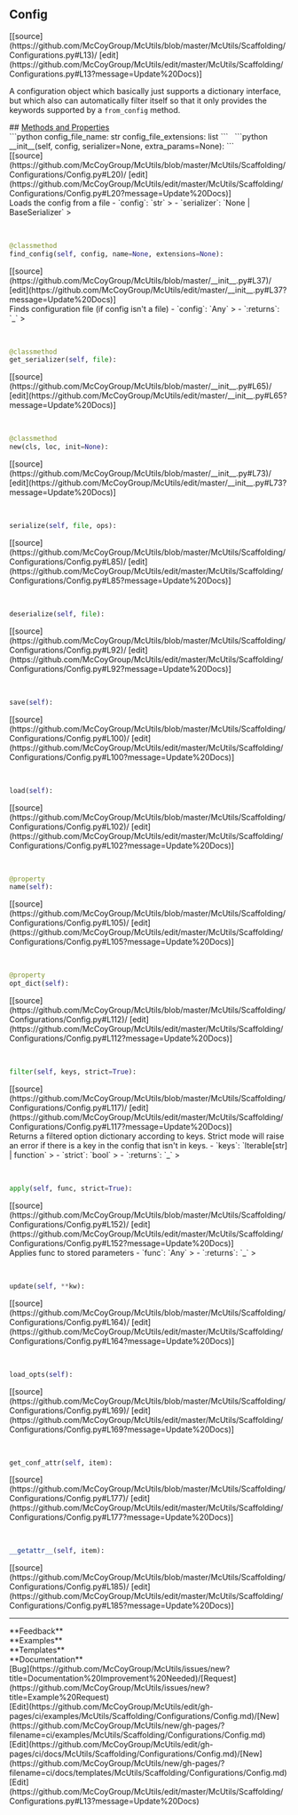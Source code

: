 ## <a id="McUtils.McUtils.Scaffolding.Configurations.Config">Config</a> 

<div class="docs-source-link" markdown="1">
[[source](https://github.com/McCoyGroup/McUtils/blob/master/McUtils/Scaffolding/Configurations.py#L13)/
[edit](https://github.com/McCoyGroup/McUtils/edit/master/McUtils/Scaffolding/Configurations.py#L13?message=Update%20Docs)]
</div>

A configuration object which basically just supports
a dictionary interface, but which also can automatically
filter itself so that it only provides the keywords supported
by a `from_config` method.







<div class="collapsible-section">
 <div class="collapsible-section collapsible-section-header" markdown="1">
## <a class="collapse-link" data-toggle="collapse" href="#methods" markdown="1"> Methods and Properties</a> <a class="float-right" data-toggle="collapse" href="#methods"><i class="fa fa-chevron-down"></i></a>
 </div>
 <div class="collapsible-section collapsible-section-body collapse show" id="methods" markdown="1">
 ```python
config_file_name: str
config_file_extensions: list
```
<a id="McUtils.McUtils.Scaffolding.Configurations.Config.__init__" class="docs-object-method">&nbsp;</a> 
```python
__init__(self, config, serializer=None, extra_params=None): 
```
<div class="docs-source-link" markdown="1">
[[source](https://github.com/McCoyGroup/McUtils/blob/master/McUtils/Scaffolding/Configurations/Config.py#L20)/
[edit](https://github.com/McCoyGroup/McUtils/edit/master/McUtils/Scaffolding/Configurations/Config.py#L20?message=Update%20Docs)]
</div>
Loads the config from a file
  - `config`: `str`
    > 
  - `serializer`: `None | BaseSerializer`
    >


<a id="McUtils.McUtils.Scaffolding.Configurations.Config.find_config" class="docs-object-method">&nbsp;</a> 
```python
@classmethod
find_config(self, config, name=None, extensions=None): 
```
<div class="docs-source-link" markdown="1">
[[source](https://github.com/McCoyGroup/McUtils/blob/master/__init__.py#L37)/
[edit](https://github.com/McCoyGroup/McUtils/edit/master/__init__.py#L37?message=Update%20Docs)]
</div>
Finds configuration file (if config isn't a file)
  - `config`: `Any`
    > 
  - `:returns`: `_`
    >


<a id="McUtils.McUtils.Scaffolding.Configurations.Config.get_serializer" class="docs-object-method">&nbsp;</a> 
```python
@classmethod
get_serializer(self, file): 
```
<div class="docs-source-link" markdown="1">
[[source](https://github.com/McCoyGroup/McUtils/blob/master/__init__.py#L65)/
[edit](https://github.com/McCoyGroup/McUtils/edit/master/__init__.py#L65?message=Update%20Docs)]
</div>


<a id="McUtils.McUtils.Scaffolding.Configurations.Config.new" class="docs-object-method">&nbsp;</a> 
```python
@classmethod
new(cls, loc, init=None): 
```
<div class="docs-source-link" markdown="1">
[[source](https://github.com/McCoyGroup/McUtils/blob/master/__init__.py#L73)/
[edit](https://github.com/McCoyGroup/McUtils/edit/master/__init__.py#L73?message=Update%20Docs)]
</div>


<a id="McUtils.McUtils.Scaffolding.Configurations.Config.serialize" class="docs-object-method">&nbsp;</a> 
```python
serialize(self, file, ops): 
```
<div class="docs-source-link" markdown="1">
[[source](https://github.com/McCoyGroup/McUtils/blob/master/McUtils/Scaffolding/Configurations/Config.py#L85)/
[edit](https://github.com/McCoyGroup/McUtils/edit/master/McUtils/Scaffolding/Configurations/Config.py#L85?message=Update%20Docs)]
</div>


<a id="McUtils.McUtils.Scaffolding.Configurations.Config.deserialize" class="docs-object-method">&nbsp;</a> 
```python
deserialize(self, file): 
```
<div class="docs-source-link" markdown="1">
[[source](https://github.com/McCoyGroup/McUtils/blob/master/McUtils/Scaffolding/Configurations/Config.py#L92)/
[edit](https://github.com/McCoyGroup/McUtils/edit/master/McUtils/Scaffolding/Configurations/Config.py#L92?message=Update%20Docs)]
</div>


<a id="McUtils.McUtils.Scaffolding.Configurations.Config.save" class="docs-object-method">&nbsp;</a> 
```python
save(self): 
```
<div class="docs-source-link" markdown="1">
[[source](https://github.com/McCoyGroup/McUtils/blob/master/McUtils/Scaffolding/Configurations/Config.py#L100)/
[edit](https://github.com/McCoyGroup/McUtils/edit/master/McUtils/Scaffolding/Configurations/Config.py#L100?message=Update%20Docs)]
</div>


<a id="McUtils.McUtils.Scaffolding.Configurations.Config.load" class="docs-object-method">&nbsp;</a> 
```python
load(self): 
```
<div class="docs-source-link" markdown="1">
[[source](https://github.com/McCoyGroup/McUtils/blob/master/McUtils/Scaffolding/Configurations/Config.py#L102)/
[edit](https://github.com/McCoyGroup/McUtils/edit/master/McUtils/Scaffolding/Configurations/Config.py#L102?message=Update%20Docs)]
</div>


<a id="McUtils.McUtils.Scaffolding.Configurations.Config.name" class="docs-object-method">&nbsp;</a> 
```python
@property
name(self): 
```
<div class="docs-source-link" markdown="1">
[[source](https://github.com/McCoyGroup/McUtils/blob/master/McUtils/Scaffolding/Configurations/Config.py#L105)/
[edit](https://github.com/McCoyGroup/McUtils/edit/master/McUtils/Scaffolding/Configurations/Config.py#L105?message=Update%20Docs)]
</div>


<a id="McUtils.McUtils.Scaffolding.Configurations.Config.opt_dict" class="docs-object-method">&nbsp;</a> 
```python
@property
opt_dict(self): 
```
<div class="docs-source-link" markdown="1">
[[source](https://github.com/McCoyGroup/McUtils/blob/master/McUtils/Scaffolding/Configurations/Config.py#L112)/
[edit](https://github.com/McCoyGroup/McUtils/edit/master/McUtils/Scaffolding/Configurations/Config.py#L112?message=Update%20Docs)]
</div>


<a id="McUtils.McUtils.Scaffolding.Configurations.Config.filter" class="docs-object-method">&nbsp;</a> 
```python
filter(self, keys, strict=True): 
```
<div class="docs-source-link" markdown="1">
[[source](https://github.com/McCoyGroup/McUtils/blob/master/McUtils/Scaffolding/Configurations/Config.py#L117)/
[edit](https://github.com/McCoyGroup/McUtils/edit/master/McUtils/Scaffolding/Configurations/Config.py#L117?message=Update%20Docs)]
</div>
Returns a filtered option dictionary according to keys.
Strict mode will raise an error if there is a key in the config that isn't
in keys.
  - `keys`: `Iterable[str] | function`
    > 
  - `strict`: `bool`
    > 
  - `:returns`: `_`
    >


<a id="McUtils.McUtils.Scaffolding.Configurations.Config.apply" class="docs-object-method">&nbsp;</a> 
```python
apply(self, func, strict=True): 
```
<div class="docs-source-link" markdown="1">
[[source](https://github.com/McCoyGroup/McUtils/blob/master/McUtils/Scaffolding/Configurations/Config.py#L152)/
[edit](https://github.com/McCoyGroup/McUtils/edit/master/McUtils/Scaffolding/Configurations/Config.py#L152?message=Update%20Docs)]
</div>
Applies func to stored parameters
  - `func`: `Any`
    > 
  - `:returns`: `_`
    >


<a id="McUtils.McUtils.Scaffolding.Configurations.Config.update" class="docs-object-method">&nbsp;</a> 
```python
update(self, **kw): 
```
<div class="docs-source-link" markdown="1">
[[source](https://github.com/McCoyGroup/McUtils/blob/master/McUtils/Scaffolding/Configurations/Config.py#L164)/
[edit](https://github.com/McCoyGroup/McUtils/edit/master/McUtils/Scaffolding/Configurations/Config.py#L164?message=Update%20Docs)]
</div>


<a id="McUtils.McUtils.Scaffolding.Configurations.Config.load_opts" class="docs-object-method">&nbsp;</a> 
```python
load_opts(self): 
```
<div class="docs-source-link" markdown="1">
[[source](https://github.com/McCoyGroup/McUtils/blob/master/McUtils/Scaffolding/Configurations/Config.py#L169)/
[edit](https://github.com/McCoyGroup/McUtils/edit/master/McUtils/Scaffolding/Configurations/Config.py#L169?message=Update%20Docs)]
</div>


<a id="McUtils.McUtils.Scaffolding.Configurations.Config.get_conf_attr" class="docs-object-method">&nbsp;</a> 
```python
get_conf_attr(self, item): 
```
<div class="docs-source-link" markdown="1">
[[source](https://github.com/McCoyGroup/McUtils/blob/master/McUtils/Scaffolding/Configurations/Config.py#L177)/
[edit](https://github.com/McCoyGroup/McUtils/edit/master/McUtils/Scaffolding/Configurations/Config.py#L177?message=Update%20Docs)]
</div>


<a id="McUtils.McUtils.Scaffolding.Configurations.Config.__getattr__" class="docs-object-method">&nbsp;</a> 
```python
__getattr__(self, item): 
```
<div class="docs-source-link" markdown="1">
[[source](https://github.com/McCoyGroup/McUtils/blob/master/McUtils/Scaffolding/Configurations/Config.py#L185)/
[edit](https://github.com/McCoyGroup/McUtils/edit/master/McUtils/Scaffolding/Configurations/Config.py#L185?message=Update%20Docs)]
</div>
 </div>
</div>












---


<div markdown="1" class="text-secondary">
<div class="container">
  <div class="row">
   <div class="col" markdown="1">
**Feedback**   
</div>
   <div class="col" markdown="1">
**Examples**   
</div>
   <div class="col" markdown="1">
**Templates**   
</div>
   <div class="col" markdown="1">
**Documentation**   
</div>
   <div class="col" markdown="1">
   
</div>
   <div class="col" markdown="1">
   
</div>
   <div class="col" markdown="1">
   
</div>
</div>
  <div class="row">
   <div class="col" markdown="1">
[Bug](https://github.com/McCoyGroup/McUtils/issues/new?title=Documentation%20Improvement%20Needed)/[Request](https://github.com/McCoyGroup/McUtils/issues/new?title=Example%20Request)   
</div>
   <div class="col" markdown="1">
[Edit](https://github.com/McCoyGroup/McUtils/edit/gh-pages/ci/examples/McUtils/Scaffolding/Configurations/Config.md)/[New](https://github.com/McCoyGroup/McUtils/new/gh-pages/?filename=ci/examples/McUtils/Scaffolding/Configurations/Config.md)   
</div>
   <div class="col" markdown="1">
[Edit](https://github.com/McCoyGroup/McUtils/edit/gh-pages/ci/docs/McUtils/Scaffolding/Configurations/Config.md)/[New](https://github.com/McCoyGroup/McUtils/new/gh-pages/?filename=ci/docs/templates/McUtils/Scaffolding/Configurations/Config.md)   
</div>
   <div class="col" markdown="1">
[Edit](https://github.com/McCoyGroup/McUtils/edit/master/McUtils/Scaffolding/Configurations.py#L13?message=Update%20Docs)   
</div>
   <div class="col" markdown="1">
   
</div>
   <div class="col" markdown="1">
   
</div>
   <div class="col" markdown="1">
   
</div>
</div>
</div>
</div>